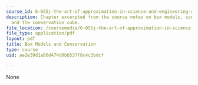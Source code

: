 ```yaml
---
course_id: 6-055j-the-art-of-approximation-in-science-and-engineering-spring-2008
description: Chapter excerpted from the course notes on box models, conservation,
  and the conservation cube.
file_location: /coursemedia/6-055j-the-art-of-approximation-in-science-and-engineering-spring-2008/ae2e39d1a66d474d0bb537f8c4c3bdcf_mar12.pdf
file_type: application/pdf
layout: pdf
title: Box Models and Conservation
type: course
uid: ae2e39d1a66d474d0bb537f8c4c3bdcf

---
```

None